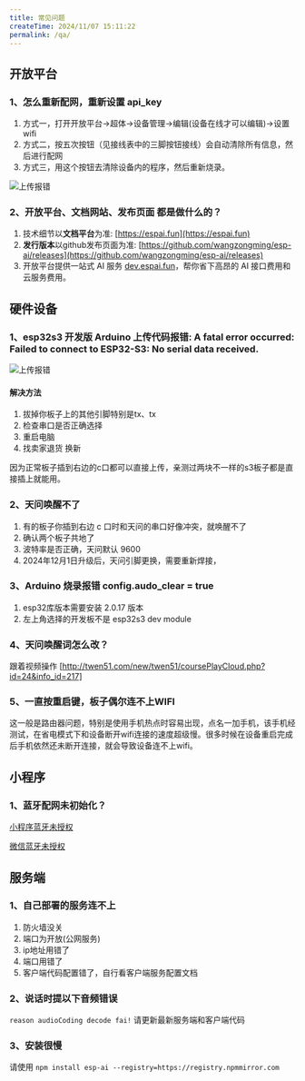 ```yaml
---
title: 常见问题
createTime: 2024/11/07 15:11:22
permalink: /qa/
---
```

 
## 开放平台
### 1、怎么重新配网，重新设置 api_key

1. 方式一，打开开放平台->超体->设备管理->编辑(设备在线才可以编辑)->设置wifi
2. 方式二，按五次按钮（见接线表中的三脚按钮接线）会自动清除所有信息，然后进行配网
3. 方式三，用这个按钮去清除设备内的程序，然后重新烧录。

![上传报错](/images/qa/clear-flash.png)

### 2、开放平台、文档网站、发布页面 都是做什么的？ 

1. 技术细节以**文档平台**为准: [https://espai.fun](https://espai.fun)  
2. **发行版本**以github发布页面为准: [https://github.com/wangzongming/esp-ai/releases](https://github.com/wangzongming/esp-ai/releases)    
3. 开放平台提供一站式 AI 服务 [dev.espai.fun](dev.espai.fun)，帮你省下高昂的 AI 接口费用和云服务费用。   

## 硬件设备

### 1、esp32s3 开发版 Arduino 上传代码报错: A fatal error occurred: Failed to connect to ESP32-S3: No serial data received.

![上传报错](/images/qa/upload-error.jpg)

#### 解决方法
1. 拔掉你板子上的其他引脚特别是tx、tx
2. 检查串口是否正确选择
3. 重启电脑
4. 找卖家退货 换新 

因为正常板子插到右边的c口都可以直接上传，亲测过两块不一样的s3板子都是直接插上就能用。

### 2、天问唤醒不了

1. 有的板子你插到右边 c 口时和天问的串口好像冲突，就唤醒不了
2. 确认两个板子共地了
3. 波特率是否正确，天问默认 9600
4. 2024年12月1日升级后，天问引脚更换，需要重新焊接，

### 3、Arduino 烧录报错 config.audo_clear = true
1. esp32库版本需要安装 2.0.17 版本
2. 左上角选择的开发板不是 esp32s3 dev module

### 4、天问唤醒词怎么改？
跟着视频操作 [http://twen51.com/new/twen51/coursePlayCloud.php?id=24&info_id=217]


### 5、一直按重启键，板子偶尔连不上WIFI 

这一般是路由器问题，特别是使用手机热点时容易出现，点名一加手机，该手机经测试，在省电模式下和设备断开wifi连接的速度超级慢。很多时候在设备重启完成后手机依然还未断开连接，就会导致设备连不上wifi。

## 小程序

### 1、蓝牙配网未初始化？

[小程序蓝牙未授权](https://esp-ai2.oss-cn-beijing.aliyuncs.com/qa/%E5%B0%8F%E7%A8%8B%E5%BA%8F%E8%93%9D%E7%89%99%E6%9C%AA%E6%8E%88%E6%9D%83.mp4)

[微信蓝牙未授权](https://esp-ai2.oss-cn-beijing.aliyuncs.com/qa/%E5%BE%AE%E4%BF%A1%E8%93%9D%E7%89%99%E6%9C%AA%E6%8E%88%E6%9D%83.mp4)

## 服务端

### 1、自己部署的服务连不上
1. 防火墙没关
2. 端口为开放(公网服务)
3. ip地址用错了
4. 端口用错了
5. 客户端代码配置错了，自行看客户端服务配置文档

### 2、说话时提以下音频错误
`reason audioCoding decode fai!`
请更新最新服务端和客户端代码
 
### 3、安装很慢
请使用 `npm install esp-ai --registry=https://registry.npmmirror.com`